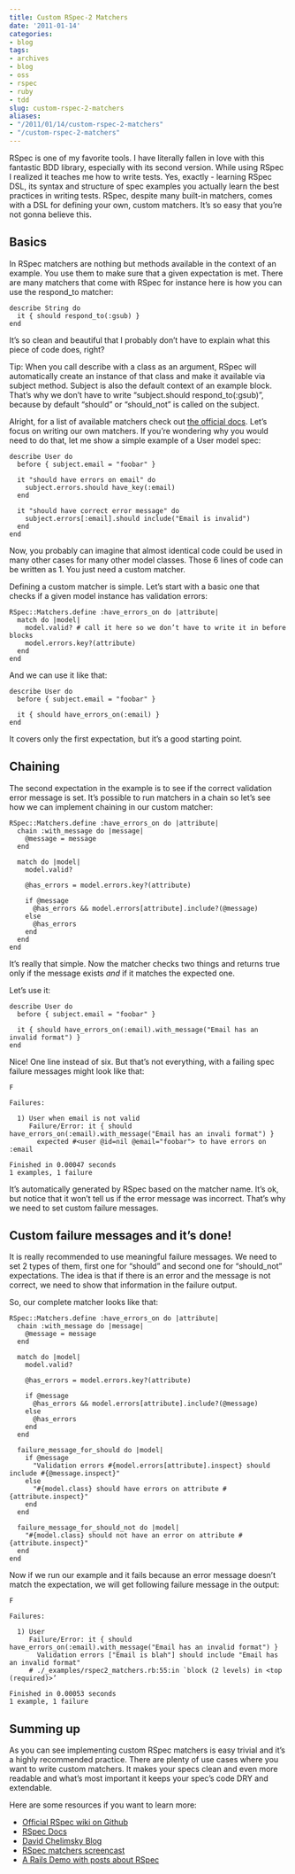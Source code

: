 ```yaml
---
title: Custom RSpec-2 Matchers
date: '2011-01-14'
categories:
- blog
tags:
- archives
- blog
- oss
- rspec
- ruby
- tdd
slug: custom-rspec-2-matchers
aliases:
- "/2011/01/14/custom-rspec-2-matchers"
- "/custom-rspec-2-matchers"
---
```


RSpec is one of my favorite tools. I have literally fallen in love with this fantastic BDD library, especially with its second version. While using RSpec I realized it teaches me how to write tests. Yes, exactly - learning RSpec DSL, its syntax and structure of spec examples you actually learn the best practices in writing tests. RSpec, despite many built-in matchers, comes with a DSL for defining your own, custom matchers. It’s so easy that you’re not gonna believe this.

## Basics

In RSpec matchers are nothing but methods available in the context of an example. You use them to make sure that a given expectation is met. There are many matchers that come with RSpec for instance here is how you can use the respond\_to matcher:

```generic
describe String do
  it { should respond_to(:gsub) }
end

```

It’s so clean and beautiful that I probably don’t have to explain what this piece of code does, right?

Tip: When you call describe with a class as an argument, RSpec will automatically create an instance of that class and make it available via subject method. Subject is also the default context of an example block. That’s why we don’t have to write “subject.should respond\_to(:gsub)”, because by default “should” or “should\_not” is called on the subject.

Alright, for a list of available matchers check out [the official docs](http://relishapp.com/rspec/rspec-expectations). Let’s focus on writing our own matchers. If you’re wondering why you would need to do that, let me show a simple example of a User model spec:

```generic
describe User do
  before { subject.email = "foobar" }

  it "should have errors on email" do
    subject.errors.should have_key(:email)
  end

  it "should have correct error message" do
    subject.errors[:email].should include("Email is invalid")
  end
end

```

Now, you probably can imagine that almost identical code could be used in many other cases for many other model classes. Those 6 lines of code can be written as 1. You just need a custom matcher.

Defining a custom matcher is simple. Let’s start with a basic one that checks if a given model instance has validation errors:

```generic
RSpec::Matchers.define :have_errors_on do |attribute|
  match do |model|
    model.valid? # call it here so we don’t have to write it in before blocks
    model.errors.key?(attribute)
  end
end

```

And we can use it like that:

```generic
describe User do
  before { subject.email = "foobar" }

  it { should have_errors_on(:email) }
end

```

It covers only the first expectation, but it’s a good starting point.

## Chaining

The second expectation in the example is to see if the correct validation error message is set. It’s possible to run matchers in a chain so let’s see how we can implement chaining in our custom matcher:

```generic
RSpec::Matchers.define :have_errors_on do |attribute|
  chain :with_message do |message|
    @message = message
  end

  match do |model|
    model.valid?

    @has_errors = model.errors.key?(attribute)

    if @message
      @has_errors && model.errors[attribute].include?(@message)
    else
      @has_errors
    end
  end
end

```

It’s really that simple. Now the matcher checks two things and returns true only if the message exists _and_ if it matches the expected one.

Let’s use it:

```generic
describe User do
  before { subject.email = "foobar" }

  it { should have_errors_on(:email).with_message("Email has an invalid format") }
end

```

Nice! One line instead of six. But that’s not everything, with a failing spec failure messages might look like that:

```generic
F

Failures:

  1) User when email is not valid
     Failure/Error: it { should have_errors_on(:email).with_message("Email has an invali format") }
       expected #<user @id=nil @email="foobar"> to have errors on :email

Finished in 0.00047 seconds
1 examples, 1 failure

```

It’s automatically generated by RSpec based on the matcher name. It’s ok, but notice that it won’t tell us if the error message was incorrect. That’s why we need to set custom failure messages.

## Custom failure messages and it’s done!

It is really recommended to use meaningful failure messages. We need to set 2 types of them, first one for “should” and second one for “should\_not” expectations. The idea is that if there is an error and the message is not correct, we need to show that information in the failure output.

So, our complete matcher looks like that:

```generic
RSpec::Matchers.define :have_errors_on do |attribute|
  chain :with_message do |message|
    @message = message
  end

  match do |model|
    model.valid?

    @has_errors = model.errors.key?(attribute)

    if @message
      @has_errors && model.errors[attribute].include?(@message)
    else
      @has_errors
    end
  end

  failure_message_for_should do |model|
    if @message
      "Validation errors #{model.errors[attribute].inspect} should include #{@message.inspect}"
    else
      "#{model.class} should have errors on attribute #{attribute.inspect}"
    end
  end

  failure_message_for_should_not do |model|
    "#{model.class} should not have an error on attribute #{attribute.inspect}"
  end
end

```

Now if we run our example and it fails because an error message doesn’t match the expectation, we will get following failure message in the output:

```generic
F

Failures:

  1) User
     Failure/Error: it { should have_errors_on(:email).with_message("Email has an invalid format") }
       Validation errors ["Email is blah"] should include "Email has an invalid format"
     # ./_examples/rspec2_matchers.rb:55:in `block (2 levels) in <top (required)>’

Finished in 0.00053 seconds
1 example, 1 failure

```

## Summing up

As you can see implementing custom RSpec matchers is easy trivial and it’s a highly recommended practice. There are plenty of use cases where you want to write custom matchers. It makes your specs clean and even more readable and what’s most important it keeps your spec’s code DRY and extendable.

Here are some resources if you want to learn more:

- [Official RSpec wiki on Github](https://github.com/dchelimsky/rspec/wiki/)
- [RSpec Docs](http://relishapp.com/rspec/)
- [David Chelimsky Blog](http://blog.davidchelimsky.net/tag/rspec-2/)
- [RSpec matchers screencast](http://teachmetocode.com/screencasts/rspec-matchers/)
- [A Rails Demo with posts about RSpec](http://www.arailsdemo.com/posts)
